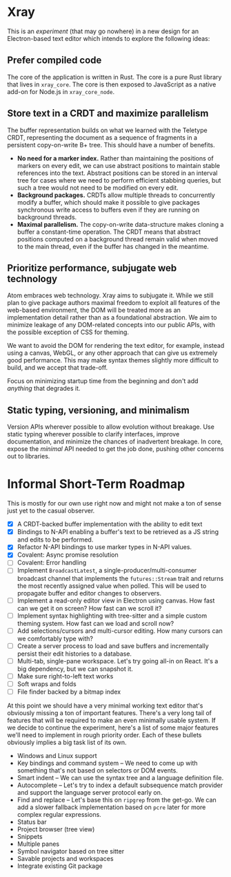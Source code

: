 # Xray

This is an *experiment* (that may go nowhere) in a new design for an Electron-based text editor which intends to explore the following ideas:

## Prefer compiled code

The core of the application is written in Rust. The core is a pure Rust library that lives in `xray_core`. The core is then exposed to JavaScript as a native add-on for Node.js in `xray_core_node`.

## Store text in a CRDT and maximize parallelism

The buffer representation builds on what we learned with the Teletype CRDT, representing the document as a sequence of fragments in a persistent copy-on-write B+ tree. This should have a number of benefits.

* **No need for a marker index.** Rather than maintaining the positions of markers on every edit, we can use abstract positions to maintain stable references into the text. Abstract positions can be stored in an interval tree for cases where we need to perform efficient stabbing queries, but such a tree would not need to be modified on every edit.
* **Background packages.** CRDTs allow multiple threads to concurrently modify a buffer, which should make it possible to give packages synchronous write access to buffers even if they are running on background threads.
* **Maximal parallelism.** The copy-on-write data-structure makes cloning a buffer a constant-time operation. The CRDT means that abstract positions computed on a background thread remain valid when moved to the main thread, even if the buffer has changed in the meantime.

## Prioritize performance, subjugate web technology

Atom embraces web technology. Xray aims to subjugate it. While we still plan to give package authors maximal freedom to exploit all features of the web-based environment, the DOM will be treated more as an implementation detail rather than as a foundational abstraction. We aim to minimize leakage of any DOM-related concepts into our public APIs, with the possible exception of CSS for theming.

We want to avoid the DOM for rendering the text editor, for example, instead using a canvas, WebGL, or any other approach that can give us extremely good performance. This may make syntax themes slightly more difficult to build, and we accept that trade-off.

Focus on minimizing startup time from the beginning and don't add *anything* that degrades it.

## Static typing, versioning, and minimalism

Version APIs wherever possible to allow evolution without breakage. Use static typing wherever possible to clarify interfaces, improve documentation, and minimize the chances of inadvertent breakage. In core, expose the *minimal* API needed to get the job done, pushing other concerns out to libraries.

# Informal Short-Term Roadmap

This is mostly for our own use right now and might not make a ton of sense just yet to the casual observer.

* [x] A CRDT-backed buffer implementation with the ability to edit text
* [x] Bindings to N-API enabling a buffer's text to be retrieved as a JS string and edits to be performed.
* [x] Refactor N-API bindings to use marker types in N-API values.
* [x] Covalent: Async promise resolution
* [ ] Covalent: Error handling
* [ ] Implement `BroadcastLatest`, a single-producer/multi-consumer broadcast channel that implements the `futures::Stream` trait and returns the most recently assigned value when polled. This will be used to propagate buffer and editor changes to observers.
* [ ] Implement a read-only editor view in Electron using canvas. How fast can we get it on screen? How fast can we scroll it?
* [ ] Implement syntax highlighting with tree-sitter and a simple custom theming system. How fast can we load and scroll now?
* [ ] Add selections/cursors and multi-cursor editing. How many cursors can we comfortably type with?
* [ ] Create a server process to load and save buffers and incrementally persist their edit histories to a database.
* [ ] Multi-tab, single-pane workspace. Let's try going all-in on React. It's a big dependency, but we can snapshot it.
* [ ] Make sure right-to-left text works
* [ ] Soft wraps and folds
* [ ] File finder backed by a bitmap index

At this point we should have a very minimal working text editor that's obviously missing a ton of important features. There's a very long tail of features that will be required to make an even minimally usable system. If we decide to continue the experiment, here's a list of some major features we'll need to implement in rough priority order. Each of these bullets obviously implies a big task list of its own.

* Windows and Linux support
* Key bindings and command system – We need to come up with something that's not based on selectors or DOM events.
* Smart indent – We can use the syntax tree and a language definition file.
* Autocomplete – Let's try to index a default subsequence match provider and support the language server protocol early on.
* Find and replace – Let's base this on `ripgrep` from the get-go. We can add a slower fallback implementation based on `pcre` later for more complex regular expressions.
* Status bar
* Project browser (tree view)
* Snippets
* Multiple panes
* Symbol navigator based on tree sitter
* Savable projects and workspaces
* Integrate existing Git package
